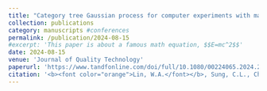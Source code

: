 ```yaml
---
title: "Category tree Gaussian process for computer experiments with many-category qualitative factors and application to cooling system design"
collection: publications
category: manuscripts #conferences
permalink: /publication/2024-08-15
#excerpt: 'This paper is about a famous math equation, $$E=mc^2$$'
date: 2024-08-15
venue: 'Journal of Quality Technology'
paperurl: 'https://www.tandfonline.com/doi/full/10.1080/00224065.2024.2359431'
citation: '<b><font color="orange">Lin, W.A.</font></b>, Sung, C.L., Chen, R.B. (2024). &quot;Category tree Gaussian process for computer experiments with many-category qualitative factors and application to cooling system design. &quot; <i>Journal of Quality Technology</i>. 56(5):391-408.'
---
```


<!---Using [MathJax](https://www.mathjax.org/) in the description is supported - $$E=mc^2$$ - however, the use must be mindful that the default delimiters are `$$...$$` and `\\[...\\]` which differs from the `$...$` that is typically expected.--->
